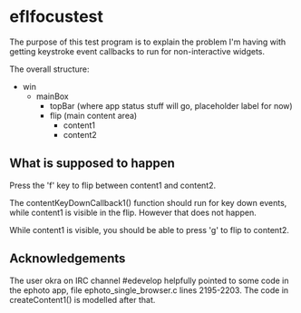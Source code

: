 # eflfocustest

The purpose of this test program is to explain the problem I'm having with getting keystroke
event callbacks to run for non-interactive widgets.

The overall structure:

- win
  - mainBox
    - topBar (where app status stuff will go, placeholder label for now)
    - flip (main content area)
      - content1
      - content2
      
## What is supposed to happen

Press the 'f' key to flip between content1 and content2.

The contentKeyDownCallback1() function should run for key
down events, while content1 is visible in the flip. However that does not happen.

While content1 is visible, you should be able to press 'g' to flip to content2.

## Acknowledgements

The user okra on IRC channel #edevelop helpfully pointed to some code in the ephoto app,
file ephoto_single_browser.c lines 2195-2203. The code in createContent1() is modelled after that.
